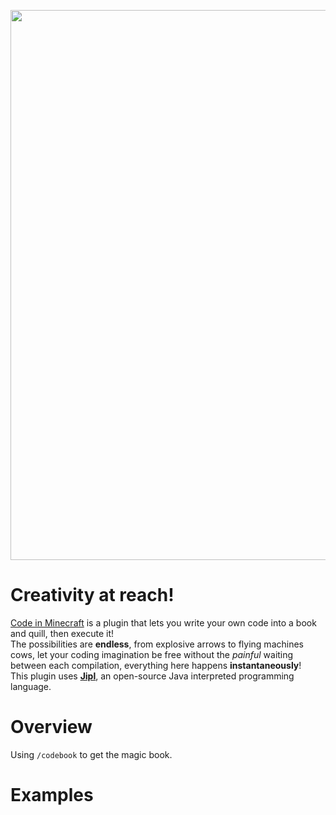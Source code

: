 <p align="center">
  <a href="https://github.com/HoloInJava/Code-in-Minecraft">
    <img src="https://user-images.githubusercontent.com/77677018/194724048-9c0e9009-d62a-42c0-9056-0f8de61268c4.png" width="880"> 
  </a>
</p>

# Creativity at reach!
[Code in Minecraft](https://github.com/HoloInJava/Code-in-Minecraft) is a plugin that lets you write your own code into a book and quill, then execute it! <br>
The possibilities are **endless**, from explosive arrows to flying machines cows, let your coding imagination be free without the *painful* waiting between each compilation, everything here happens **instantaneously**! <br>
This plugin uses **[Jipl](https://github.com/HoloInJava/jipl)**, an open-source Java interpreted programming language.

# Overview
Using `/codebook` to get the magic book.

# Examples
